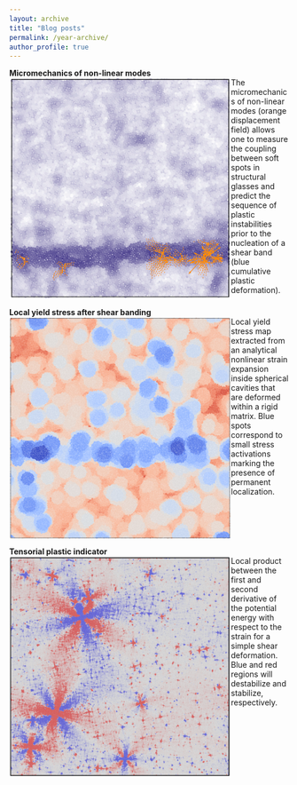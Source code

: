 ```yaml
---
layout: archive
title: "Blog posts"
permalink: /year-archive/
author_profile: true
---
```


**Micromechanics of non-linear modes**
<br/>
<img src="/images/micromeca_non_linear_modes-min.png" width="400" height="400" align="left" width="200px"/>
The micromechanics of non-linear modes (orange displacement field) allows one to measure the coupling between soft spots in structural glasses and predict the sequence of plastic instabilities prior to the nucleation of a shear band (blue cumulative plastic deformation).
<br clear="left"/>

**Local yield stress after shear banding**
<br/>
<img src="/images/strain_expansion-min.png" width="400" height="400" align="left" width="200px"/>
Local yield stress map extracted from an analytical nonlinear strain expansion inside spherical cavities that are deformed within a rigid matrix. Blue spots correspond to small stress activations marking the presence of permanent localization.
<br clear="left"/>

**Tensorial plastic indicator**
<br/>
<img src="/images/pairwise_product-min.png" width="400" height="400" align="left" width="200px"/>
Local product between the first and second derivative of the potential energy with respect to the strain for a simple shear deformation. Blue and red regions will destabilize and stabilize, respectively.
<br clear="left"/>

